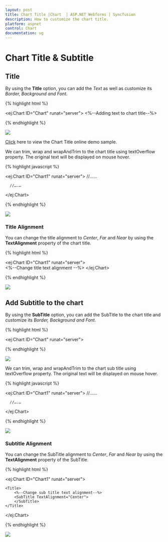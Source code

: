 ```yaml
---
layout: post
title: Chart Title |Chart  | ASP.NET Webforms | Syncfusion
description: How to customize the chart title.
platform: aspnet
control: Chart
documentation: ug
---
```


# Chart Title & Subtitle

## Title

By using the **Title** option, you can add the *Text* as well as customize its *Border, Background and Font*.

{% highlight html %}

<ej:Chart ID="Chart" runat="server">
   <%--Adding text to chart title--%>
   <Title Text="'Efficiency of oil-fired power production" Background="lightblue">
       <%--Customizing Chart title border--%>
       <Border Color="blue" Width="2" Opacity="0.5" CornerRadius="4" />
       <%--Customizing Chart title font --%>
       <Font Opacity="1" FontFamily="Arial" FontStyle="Italic" FontWeight="Regular" Color="#E27F2D" FontSize="23px">
       </Font>
   </Title>
</ej:Chart> 


{% endhighlight %}

![](Chart-Title_images/Chart-Title_img1.png)


[Click](http://asp.syncfusion.com/demos/web/chart/subtitle.aspx) here to view the Chart Title online demo sample.




We can trim, wrap and wrapAndTrim to the chart title using textOverflow property. The original text will be displayed on mouse hover.


{% highlight javascript %}

<ej:Chart ID="Chart1" runat="server"> 
       //……
              <Title Text="Efficiency of oil-fired power production " EnableTrim= ”true” 
                              MaximumWidth=150 TextOverflow="trim" >
               </Title>             
 
      //….…
</ej:Chart>




{% endhighlight %}

![](Chart-Title_images/Chart-Title_img5.png)


### Title Alignment

You can change the title alignment to *Center*, *Far* and *Near* by using the **TextAlignment** property of the chart title. 

{% highlight html %}

<ej:Chart ID="Chart1" runat="server">  
    <%--Change title text alignment --%>
    <Title TextAlignment="Near">     
    </Title>
</ej:Chart>

{% endhighlight %} 

![](Chart-Title_images/Chart-Title_img2.png)


## Add Subtitle to the chart

By using the **SubTitle** option, you can add the SubTitle to the chart title and customize its *Border, Background and Font*.

{% highlight html %}

<ej:Chart ID="Chart" runat="server">
   <Title>
    <%--Adding text to chart title--%>
       <SubTitle Text="( in a week )" Background="lightblue">
           <%--Customizing Chart subtitle border--%>
           <Border Color="blue" Width="2" Opacity="0.2" CornerRadius="4" />
           <%--Customizing Chart subtitle font --%>
           <Font Opacity="1" FontFamily="Arial" FontStyle="Italic" FontWeight="Regular" Color="#E27F2D" FontSize="12px">
           </Font>
       </SubTitle>
   </Title>
</ej:Chart> 


{% endhighlight %}

![](Chart-Title_images/Chart-Title_img3.png)

We can trim, wrap and wrapAndTrim to the chart sub title using textOverflow property. The original text will be displayed on mouse hover.


{% highlight javascript %}

<ej:Chart ID="Chart1" runat="server"> 
       //……
              <Title>
                     <SubTitle Text="( in a week ) " EnableTrim= ”true”   MaximumWidth=150                                       
                                   TextOverflow="wrap"> 
                     </SubTitle >
              </Title>             
 
      //….…
</ej:Chart>


{% endhighlight %}

![](Chart-Title_images/Chart-Title_img6.png)

### Subtitle Alignment

You can change the SubTitle alignment to *Center*, *Far* and *Near* by using the **TextAlignment** property of the SubTitle.

{% highlight html %}

<ej:Chart ID="Chart1" runat="server">  

    <Title>     
        <%--Change sub title text alignment--%>
        <SubTitle TextAlignment="Center">
        </SubTitle>
    </Title>
</ej:Chart>

{% endhighlight %}

![](Chart-Title_images/Chart-Title_img4.png)

